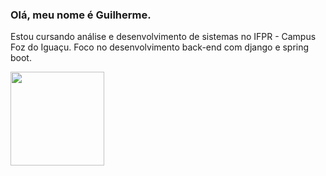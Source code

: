 ### Olá, meu nome é Guilherme.

Estou cursando análise e desenvolvimento de sistemas no IFPR - Campus Foz do Iguaçu.
Foco no desenvolvimento back-end com django e spring boot.



<img src="https://i.kym-cdn.com/photos/images/original/000/667/066/c21.gif" width="150" height="150" />
